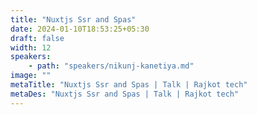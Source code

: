 ```yaml
---
title: "Nuxtjs Ssr and Spas"
date: 2024-01-10T18:53:25+05:30
draft: false
width: 12
speakers:
    - path: "speakers/nikunj-kanetiya.md"
image: ""
metaTitle: "Nuxtjs Ssr and Spas | Talk | Rajkot tech"
metaDes: "Nuxtjs Ssr and Spas | Talk | Rajkot tech"
---
```


